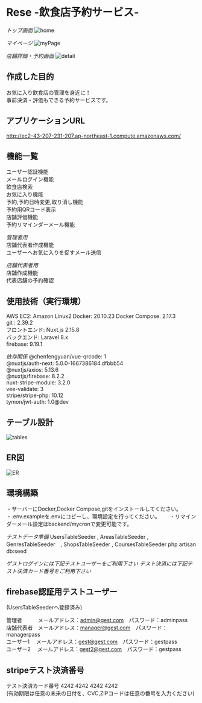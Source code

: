 # Rese -飲食店予約サービス-  

*トップ画面*
![home](https://user-images.githubusercontent.com/119908511/233911113-c72da708-ac41-4641-aa20-e3cc0f986b7b.png)

*マイページ*
![myPage](https://user-images.githubusercontent.com/119908511/233911134-ac7e5f16-6e74-4915-91b6-44c40afb768d.png)


*店舗詳細・予約画面*
![detail](https://user-images.githubusercontent.com/119908511/233911150-dc8c99b9-fcc5-4407-9048-58b55239adc0.png)



## 作成した目的
お気に入り飲食店の管理を身近に！  
事前決済・評価もできる予約サービスです。  

## アプリケーションURL
http://ec2-43-207-231-207.ap-northeast-1.compute.amazonaws.com/  


## 機能一覧
ユーザー認証機能  
メールログイン機能  
飲食店検索  
お気に入り機能  
予約,予約日時変更,取り消し機能  
予約用QRコード表示  
店舗評価機能  
予約リマインダーメール機能  
  
*管理者用*  
店舗代表者作成機能  
ユーザーへお気に入りを促すメール送信
  
*店舗代表者用*  
店舗作成機能  
代表店舗の予約確認  


## 使用技術（実行環境）
AWS EC2: Amazon Linux2
Docker: 20.10.23
Docker Compose: 2.17.3  
git : 2.39.2  
フロントエンド: Nuxt.js 2.15.8  
バックエンド: Laravel 8.x  
firebase: 9.19.1  
  
*依存関係* 
  @chenfengyuan/vue-qrcode: 1  
  @nuxtjs/auth-next: 5.0.0-1667386184.dfbbb54  
  @nuxtjs/axios: 5.13.6  
  @nuxtjs/firebase: 8.2.2  
  nuxt-stripe-module: 3.2.0  
  vee-validate: 3  
  stripe/stripe-php: 10.12  
  tymon/jwt-auth: 1.0@dev  


## テーブル設計
![tables](https://user-images.githubusercontent.com/119908511/233911233-42fbbd3e-9f8d-4776-ad77-9c7d6a7b7b27.png)


## ER図
![ER](https://user-images.githubusercontent.com/119908511/233911244-2001d6ac-b3aa-4f40-8ab0-15ad10ca4704.png)


## 環境構築
・サーバーにDocker,Docker Compose,gitをインストールしてください。   
・.env.exampleを.envにコピーし、環境設定を行ってください。　　
・リマインダーメール設定はbackend/mycronで変更可能です。　　

*テストデータ準備*
UsersTableSeeder , AreasTableSeeder , GenresTableSeeder　, ShopsTableSeeder , CoursesTableSeeder  php artisan db:seed  


*ゲストログインには下記テストユーザーをご利用下さい*
*テスト決済には下記テスト決済カード番号をご利用下さい*

## firebase認証用テストユーザー
(UsersTableSeederへ登録済み)

管理者　　　メールアドレス：admin@gest.com　パスワード：adminpass  
店舗代表者　メールアドレス：manager@gest.com　パスワード：managerpass  
ユーザー1　 メールアドレス：gest@gest.com　パスワード：gestpass  
ユーザー2　 メールアドレス：gest2@gest.com　パスワード：gestpass  

## stripeテスト決済番号 

テスト決済カード番号  4242 4242 4242 4242  
(有効期限は任意の未来の日付を、CVC,ZIPコードは任意の番号を入力ください)  
